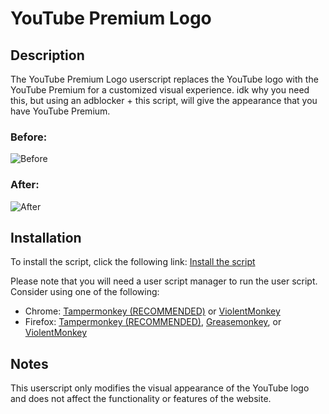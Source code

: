 # YouTube Premium Logo

## Description

The YouTube Premium Logo userscript replaces the YouTube logo with the YouTube Premium for a customized visual experience.
idk why you need this, but using an adblocker + this script, will give the appearance that you have YouTube Premium.

### Before:

![Before](https://user-images.githubusercontent.com/57800056/245666234-e0c3afd8-9ca1-44fd-8595-47ec0f6c4cfc.png)

### After:

![After](https://user-images.githubusercontent.com/57800056/245666143-0d8d5230-d40d-4692-9dee-1a05cbf58828.png)

## Installation

To install the script, click the following link: [Install the script](https://gist.github.com/barraIhsan/bc901bc9c3604749d48361d23a094d29/raw/ytPremiumLogo.user.js)

Please note that you will need a user script manager to run the user script. Consider using one of the following:
- Chrome: [Tampermonkey (RECOMMENDED)](https://chrome.google.com/webstore/detail/tampermonkey/dhdgffkkebhmkfjojejmpbldmpobfkfo) or [ViolentMonkey](https://chrome.google.com/webstore/detail/violent-monkey/jinjaccalgkegednnccohejagnlnfdag)
- Firefox: [Tampermonkey (RECOMMENDED)](https://addons.mozilla.org/firefox/addon/tampermonkey/), [Greasemonkey](https://addons.mozilla.org/firefox/addon/greasemonkey/), or [ViolentMonkey](https://addons.mozilla.org/firefox/addon/violentmonkey/)

## Notes

This userscript only modifies the visual appearance of the YouTube logo and does not affect the functionality or features of the website.
